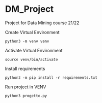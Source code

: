 # DM_Project
Project for Data Mining course 21/22

Create Virtual Environment
~~~~
python3 -m venv venv
~~~~
Activate Virtual Environment
~~~~
source venv/bin/activate
~~~~

Install requirements
~~~~
python3 -m pip install -r requirements.txt
~~~~

Run project in VENV
~~~~
python3 progetto.py
~~~~
